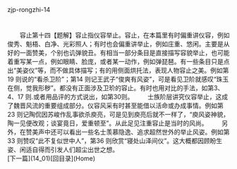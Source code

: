  <meta HTTP-EQUIV="Content-Type" CONTENT="text/html; charset=utf-8">
zjp-rongzhi-14
<h1 class="break"></h1>
　　容止第十四【题解】容止指仪容举止。容止，在本篇里有时偏重讲仪容，例如俊秀、魁梧、白净、光彩照人；有时也会偏重讲举止，例如庄重、悠闲。主要是从好的一面赞美，个别也讥弹貌丑。有相当一部分条目是直接描写容貌举止，也可能着重写某一点，例如眼睛、脸庞，或者某一动作，例如弹琵琶。有一些条目只是点出“美姿仪”等，而不做具体描写；有的用侧面烘托法，表现人物容止之美。例如第19 则说的“看杀卫阶”；第14 则记王武子“俊爽有风姿”，可是看见卫阶就感叹“珠玉在侧，觉我形秽”。都没有正面涉及卫玠的容止。有时也用对比的手法，如第3、4、17 则.或者用品评的方式说出，如第30则。
　　士族阶层讲究仪容举止，这成了魏晋风流的重要组成部分。仪容风采有时甚至能借以活命或办成事情。例如第23 则记陶侃因苏峻作乱事欲杀庾亮，可是见到庾亮后就不一样了，“庾风姿神貌，陶一见便改观；谈宴竟日，爱重顿至”。从此足见注重容止是当时的风尚。
　　另外，在赞美声中还可以看出一些名士羡慕隐逸、追求超然世外的举止风姿。例如第33 则赞叹“此不复似世中人”，第36 则欣赏“寝处山泽间仪”。这大概都因顾盼生姿、闲适自得而引发人们超尘出世之想。
<br>[下一篇](14_01)[回目录](Home)
